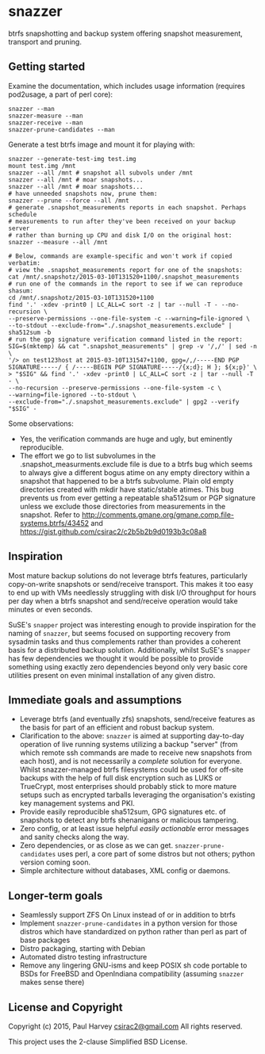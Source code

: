 snazzer
=======

btrfs snapshotting and backup system offering snapshot measurement, transport
and pruning.

Getting started
---------------

Examine the documentation, which includes usage information (requires pod2usage,
a part of perl core):

    snazzer --man
    snazzer-measure --man
    snazzer-receive --man
    snazzer-prune-candidates --man

Generate a test btrfs image and mount it for playing with:

    snazzer --generate-test-img test.img
    mount test.img /mnt
    snazzer --all /mnt # snapshot all subvols under /mnt
    snazzer --all /mnt # moar snapshots...
    snazzer --all /mnt # moar snapshots...
    # have unneeded snapshots now, prune them:
    snazzer --prune --force --all /mnt
    # generate .snapshot_measurements reports in each snapshot. Perhaps schedule
    # measurements to run after they've been received on your backup server
    # rather than burning up CPU and disk I/O on the original host:
    snazzer --measure --all /mnt

    # Below, commands are example-specific and won't work if copied verbatim:
    # view the .snapshot_measurements report for one of the snapshots:
    cat /mnt/.snapshotz/2015-03-10T131520+1100/.snapshot_measurements
    # run one of the commands in the report to see if we can reproduce shasum:
    cd /mnt/.snapshotz/2015-03-10T131520+1100
    find '.' -xdev -print0 | LC_ALL=C sort -z | tar --null -T - --no-recursion \
    --preserve-permissions --one-file-system -c --warning=file-ignored \
    --to-stdout --exclude-from="./.snapshot_measurements.exclude" | sha512sum -b
    # run the gpg signature verification command listed in the report:
    SIG=$(mktemp) && cat ".snapshot_measurements" | grep -v '/,/' | sed -n \
    '/> on test123host at 2015-03-10T131547+1100, gpg=/,/-----END PGP SIGNATURE-----/ { /-----BEGIN PGP SIGNATURE-----/{x;d}; H }; ${x;p}' \
    > "$SIG" && find '.' -xdev -print0 | LC_ALL=C sort -z | tar --null -T - \
    --no-recursion --preserve-permissions --one-file-system -c \
    --warning=file-ignored --to-stdout \
    --exclude-from="./.snapshot_measurements.exclude" | gpg2 --verify "$SIG" -

Some observations:
* Yes, the verification commands are huge and ugly, but eminently reproducible.
* The effort we go to list subvolumes in the .snapshot_measurments.exclude file
  is due to a btrfs bug which seems to always give a different bogus atime on
  any empty directory within a snapshot that happened to be a btrfs subvolume.
  Plain old empty directories created with mkdir have static/stable atimes.
  This bug prevents us from ever getting a repeatable sha512sum or PGP signature
  unless we exclude those directories from measurements in the snapshot. Refer
  to http://comments.gmane.org/gmane.comp.file-systems.btrfs/43452 and
  https://gist.github.com/csirac2/c2b5b2b9d0193b3c08a8

Inspiration
-----------
Most mature backup solutions do not leverage btrfs features, particularly
copy-on-write snapshots or send/receive transport. This makes it too easy to end
up with VMs needlessly struggling with disk I/O throughput for hours per day
when a btrfs snapshot and send/receive operation would take minutes or even
seconds.

SuSE's `snapper` project was interesting enough to provide inspiration for the
naming of `snazzer`, but seems focused on supporting recovery from sysadmin
tasks and thus complements rather than provides a coherent basis for a
distributed backup solution. Additionally, whilst SuSE's `snapper` has few
dependencies we thought it would be possible to provide something using exactly
zero dependencies beyond only very basic core utilities present on even minimal
installation of any given distro.

Immediate goals and assumptions
-------------------------------
* Leverage btrfs (and eventually zfs) snapshots, send/receive features as the
  basis for part of an efficient and robust backup system.
* Clarification to the above: `snazzer` is aimed at supporting day-to-day
  operation of live running systems utilizing a backup "server" (from which
  remote ssh commands are made to receive new snapshots from each host), and is
  not necessarily a *complete* solution for everyone. Whilst snazzer-managed
  btrfs filesystems could be used for off-site backups with the help of full
  disk encryption such as LUKS or TrueCrypt, most enterprises should probably
  stick to more mature setups such as encrypted tarballs leveraging the
  organisation's existing key management systems and PKI.
* Provide easily reproducible sha512sum, GPG signatures etc. of snapshots to
  detect any btrfs shenanigans or malicious tampering.
* Zero config, or at least issue helpful _easily actionable_ error messages and
  sanity checks along the way.
* Zero dependencies, or as close as we can get. `snazzer-prune-candidates` uses
  perl, a core part of some distros but not others; python version coming soon.
* Simple architecture without databases, XML config or daemons.

Longer-term goals
-----------------
* Seamlessly support ZFS On Linux instead of or in addition to btrfs
* Implement `snazzer-prune-candidates` in a python version for those distros
  which have standardized on python rather than perl as part of base packages
* Distro packaging, starting with Debian
* Automated distro testing infrastructure
* Remove any lingering GNU-isms and keep POSIX sh code portable to BSDs for
  FreeBSD and OpenIndiana compatibility (assuming `snazzer` makes sense there)

License and Copyright
---------------------

Copyright (c) 2015, Paul Harvey <csirac2@gmail.com> All rights reserved.

This project uses the 2-clause Simplified BSD License.
